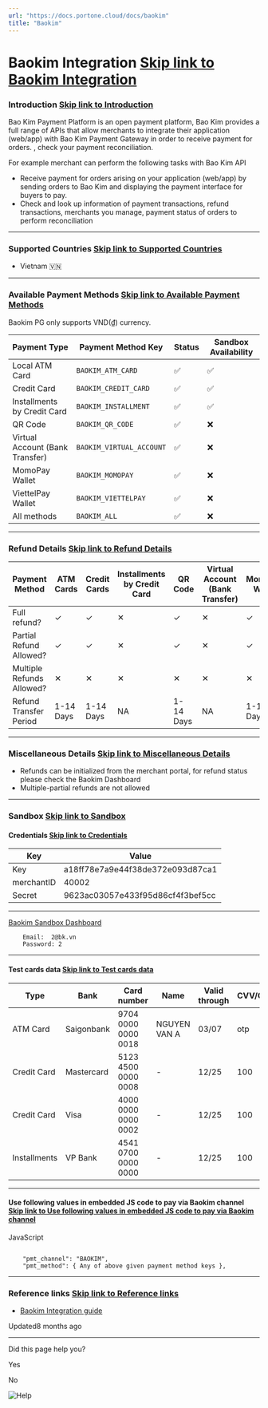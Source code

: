 ```yaml
---
url: "https://docs.portone.cloud/docs/baokim"
title: "Baokim"
---
```


# Baokim Integration   [Skip link to Baokim Integration](https://docs.portone.cloud/docs/baokim\#baokim-integration)

### Introduction   [Skip link to Introduction](https://docs.portone.cloud/docs/baokim\#introduction)

Bao Kim Payment Platform is an open payment platform, Bao Kim provides a full range of APIs that allow merchants to integrate their application (web/app) with Bao Kim Payment Gateway in order to receive payment for orders. , check your payment reconciliation.

For example merchant can perform the following tasks with Bao Kim API

- Receive payment for orders arising on your application (web/app) by sending orders to Bao Kim and displaying the payment interface for buyers to pay.
- Check and look up information of payment transactions, refund transactions, merchants you manage, payment status of orders to perform reconciliation

* * *

### Supported Countries   [Skip link to Supported Countries](https://docs.portone.cloud/docs/baokim\#supported-countries)

- Vietnam 🇻🇳

* * *

### Available Payment Methods   [Skip link to Available Payment Methods](https://docs.portone.cloud/docs/baokim\#available-payment-methods)

Baokim PG only supports VND(₫) currency.

| Payment Type | Payment Method Key | Status | Sandbox Availability |
| --- | --- | --- | --- |
| Local ATM Card | `BAOKIM_ATM_CARD` | ✅ | ✅ |
| Credit Card | `BAOKIM_CREDIT_CARD` | ✅ | ✅ |
| Installments by Credit Card | `BAOKIM_INSTALLMENT` | ✅ | ✅ |
| QR Code | `BAOKIM_QR_CODE` | ✅ | ❌ |
| Virtual Account (Bank Transfer) | `BAOKIM_VIRTUAL_ACCOUNT` | ✅ | ❌ |
| MomoPay Wallet | `BAOKIM_MOMOPAY` | ✅ | ❌ |
| ViettelPay Wallet | `BAOKIM_VIETTELPAY` | ✅ | ❌ |
| All methods | `BAOKIM_ALL` | ✅ | ❌ |

* * *

### Refund Details   [Skip link to Refund Details](https://docs.portone.cloud/docs/baokim\#refund-details)

| Payment Method | ATM Cards | Credit Cards | Installments by Credit Card | QR Code | Virtual Account (Bank Transfer) | MomoPay Wallet | ViettelPay Wallet | All method |
| --- | --- | --- | --- | --- | --- | --- | --- | --- |
| Full refund? | ✓ | ✓ | ✕ | ✓ | ✕ | ✓ | ✓ | ✓ |
| Partial Refund Allowed? | ✓ | ✓ | ✕ | ✓ | ✕ | ✓ | ✓ | ✓ |
| Multiple Refunds Allowed? | ✕ | ✕ | ✕ | ✕ | ✕ | ✕ | ✕ | ✕ |
| Refund Transfer Period | 1-14 Days | 1-14 Days | NA | 1-14 Days | NA | 1-14 Days | 1-14 Days | 1-14 Days |

* * *

### Miscellaneous Details   [Skip link to Miscellaneous Details](https://docs.portone.cloud/docs/baokim\#miscellaneous-details)

- Refunds can be initialized from the merchant portal, for refund status please check the Baokim Dashboard
- Multiple-partial refunds are not allowed

* * *

### Sandbox   [Skip link to Sandbox](https://docs.portone.cloud/docs/baokim\#sandbox)

#### Credentials   [Skip link to Credentials](https://docs.portone.cloud/docs/baokim\#credentials)

| Key | Value |
| --- | --- |
| Key | a18ff78e7a9e44f38de372e093d87ca1 |
| merchantID | 40002 |
| Secret | 9623ac03057e433f95d86cf4f3bef5cc |

* * *

[Baokim Sandbox Dashboard](https://devtest.baokim.vn:9244/login)

```rdmd-code lang- theme-light
    Email:  2@bk.vn
    Password: 2

```

* * *

#### Test cards data   [Skip link to Test cards data](https://docs.portone.cloud/docs/baokim\#test-cards-data)

| Type | Bank | Card number | Name | Valid through | CVV/OTP |
| --- | --- | --- | --- | --- | --- |
| ATM Card | Saigonbank | 9704 0000 0000 0018 | NGUYEN VAN A | 03/07 | otp |
| Credit Card | Mastercard | 5123 4500 0000 0008 | - | 12/25 | 100 |
| Credit Card | Visa | 4000 0000 0000 0002 | - | 12/25 | 100 |
| Installments | VP Bank | 4541 0700 0000 0000 | - | 12/25 | 100 |

* * *

#### Use following values in embedded JS code to pay via Baokim channel   [Skip link to Use following values in embedded JS code to pay via Baokim channel](https://docs.portone.cloud/docs/baokim\#use-following-values-in-embedded-js-code-to-pay-via-baokim-channel)

JavaScript

```rdmd-code lang-javascript theme-light

    "pmt_channel": "BAOKIM",
    "pmt_method": { Any of above given payment method keys },

```

* * *

### Reference links   [Skip link to Reference links](https://docs.portone.cloud/docs/baokim\#reference-links)

- [Baokim Integration guide](https://payment-docs.baokim.vn/docs/?bash#gii-thiu-bo-kim-api)

Updated8 months ago

* * *

Did this page help you?

Yes

No

![Help](https://cdn.jsdelivr.net/gh/iamport-intl/portone-devx-chatbot-widget@production/public/chat-intro1.svg)